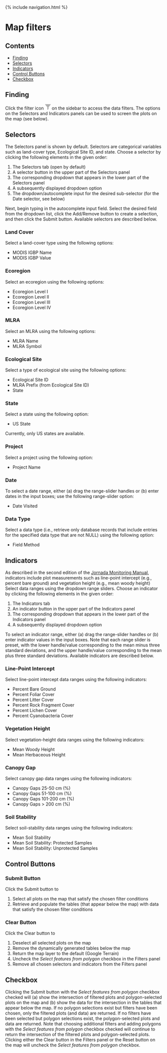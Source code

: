 <!-- This file uses Kramdown-specific syntax and is intended for conversion to HTML with Jekyll's default Markdown converter (Kramdown). As such, it may not render as expected when viewed directly on GitHub due to the HTML tag restrictions of GitHub Flavored Markdown (GFM). -->

{% include navigation.html %}

# Map filters

## Contents
- [Finding](#finding)
- [Selectors](#selectors)
- [Indicators](#indicators)
- [Control Buttons](#control-buttons)
- [Checkbox](#checkbox)

## Finding
Click the filter icon <img src="assets/img/funnel-icon.svg" width="18" class="in-text-icon"> on the sidebar to access the data filters. 
The options on the Selectors and Indicators panels can be used to screen the plots on the map
(see below).

## Selectors
The Selectors panel is shown by default. Selectors are categorical variables such as land-cover type, Ecological Site ID, and state. Choose a selector by clicking the following elements in the given order:
<ol style="margin-top: 10px;">
  <li>The Selectors tab (open by default)</li>
  <li>A selector button in the upper part of the Selectors panel</li>
  <li>The corresponding dropdown that appears in the lower part of the Selectors panel</li>
  <li>A subsequently displayed dropdown option</li>
  <li>The dropdown/autocomplete input for the desired sub-selector (for the 
    Date selector, see below)</li>
</ol>
Next, begin typing in the autocomplete input field. Select the desired field from the 
dropdown list, click the Add/Remove button to create a selection, and then click 
the Submit button. Available selectors are described below.

### Land Cover
Select a land-cover type using the following options:
<ul>
  <li>MODIS IGBP Name</li>
  <li>MODIS IGBP Value</li>
</ul>

### Ecoregion
Select an ecoregion using the following options:
<ul>
  <li>Ecoregion Level I</li>
  <li>Ecoregion Level II</li>
  <li>Ecoregion Level III</li>
  <li>Ecoregion Level IV</li>
</ul>

### MLRA
Select an MLRA using the following options:
<ul>
  <li>MLRA Name</li>
  <li>MLRA Symbol</li>
</ul>

### Ecological Site

Select a type of ecological site using the following options:
<ul>
  <li>Ecological Site ID</li>
  <li>MLRA Prefix (from Ecological Site ID)</li>
  <li>State</li>
</ul>

### State
Select a state using the following option:
<ul>
  <li>US State</li>
</ul>
Currently, only US states are available.

### Project
Select a project using the following option:
<ul>
  <li>Project Name</li>
</ul>

### Date

To select a date range, either (a) drag the range-slider handles or (b) enter dates in the input boxes;
use the following range-slider option:
<ul>
  <li>Date Visited</li>
</ul>

### Data Type
Select a data type (i.e., retrieve only database records that include entries for 
the specified data type that are not NULL) using the following option:
<ul>
  <li>Field Method</li>
</ul>

## Indicators
As described in the second edition of the <a href="https://www.landscapetoolbox.org/wp-content/uploads/2016/02/MMGSSE_20170614.pdf" target="_blank" rel="noopener noreferrer">Jornada Monitoring Manual</a>, indicators include plot measurements such as line-point intercept (e.g., percent bare ground) and vegetation height (e.g., mean woody height) Select data ranges using the dropdown range sliders. Choose an indicator by clicking the following elements in the given order:
<ol style="margin-top: 10px;">
  <li>The Indicators tab</li>
  <li>An indicator button in the upper part of the Indicators panel</li>
  <li>The corresponding dropdown that appears in the lower part of the Indicators panel</li>
  <li>A subsequently displayed dropdown option</li>
</ol> 
To select an indicator range, either (a) drag the range-slider handles or (b) enter indicator
values in the input boxes. Note that each range slider is preset, with the lower handle/value corresponding to the 
mean minus three standard deviations, and the upper handle/value corresponding to the mean plus three standard 
deviations. Available indicators are described below.

###  Line-Point Intercept
Select line-point intercept data ranges using the following indicators:
<ul>
  <li>Percent Bare Ground</li>
  <li>Percent Foliar Cover</li>
  <li>Percent Litter Cover</li>
  <li>Percent Rock Fragment Cover</li>
  <li>Percent Lichen Cover</li>
  <li>Percent Cyanobacteria Cover</li>
</ul>

### Vegetation Height
Select vegetation-height data ranges using the following indicators:
<ul>
  <li>Mean Woody Height</li>
  <li>Mean Herbaceous Height</li>
</ul>

### Canopy Gap
Select canopy gap data ranges using the following indicators:
<ul>
  <li>Canopy Gaps 25-50 cm (%)</li>
  <li>Canopy Gaps 51-100 cm (%)</li>
  <li>Canopy Gaps 101-200 cm (%)</li>
  <li>Canopy Gaps > 200 cm (%)</li>
</ul>

### Soil Stability
Select soil-stability data ranges using the following indicators:
<ul>
  <li>Mean Soil Stability</li>
  <li>Mean Soil Stability: Protected Samples</li>
  <li>Mean Soil Stability: Unprotected Samples</li>
</ul>

## Control Buttons

### Submit Button
Click the Submit button to
<ol>
  <li>Select all plots on the map that satisfy the chosen filter conditions</li>
  <li>Retrieve and populate the tables (that appear below the map) with data
      that satisfy the chosen filter conditions
  </li>
</ol>

### Clear Button
Click the Clear button to
<ol>
  <li>Deselect all selected plots on the map</li>
  <li>Remove the dynamically generated tables below the map</li>
  <li>Return the map layer to the default (Google Terrain)</li>
  <li>Uncheck the <i>Select features from polygon</i> checkbox in the Filters panel</li>
  <li>Remove all chosen selectors and indicators from the Filters panel</li>
</ol>

## Checkbox
Clicking the Submit button with the <i>Select features from polygon</i> 
checkbox checked will (a) show the intersection of filtered plots and polygon-selected plots 
on the map and (b) show the data for the intersection in the tables that appear below the map. 
If no polygon selections exist but filters have been chosen, only the filtered plots 
(and data) are returned. If no filters have been selected but polygon selections exist, the
polygon-selected plots and data are returned. Note that choosing additional filters
and adding polygons with the <i>Select features from polygon</i> checkbox checked will
continue to return the intersection of the filtered plots and polygon-selected plots. Clicking either the 
Clear button in the Filters panel or the Reset button on the map will
uncheck the <i>Select features from polygon</i> checkbox.

